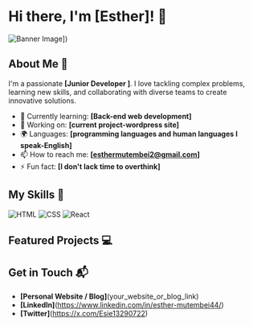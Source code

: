# Hi there, I'm [Esther]! 👋

![Banner Image]([https://github.com/account)])

## About Me 🚀

I'm a passionate **[Junior Developer ]**. I love tackling complex problems, learning new skills, and collaborating with diverse teams to create innovative solutions.

- 🌱 Currently learning: **[Back-end web development]**
- 🔭 Working on: **[current project-wordpress site]**
- 🌍 Languages: **[programming languages and human languages I speak-English]**
- 📫 How to reach me: **[esthermutembei2@gmail.com]**
- ⚡ Fun fact: **[I don't lack time to overthink]**

## My Skills 🧠

![HTML](https://img.shields.io/badge/-HTML-E34F26?style=flat-square&logo=html5&logoColor=white)
![CSS](https://img.shields.io/badge/-CSS-1572B6?style=flat-square&logo=css3&logoColor=white)
![React](https://img.shields.io/badge/-React-61DAFB?style=flat-square&logo=react&logoColor=black)

## Featured Projects 💻



## Get in Touch 📬

- **[Personal Website / Blog]**(your_website_or_blog_link)
- **[LinkedIn]**(https://www.linkedin.com/in/esther-mutembei44/)
- **[Twitter]**(https://x.com/Esie13290722)



